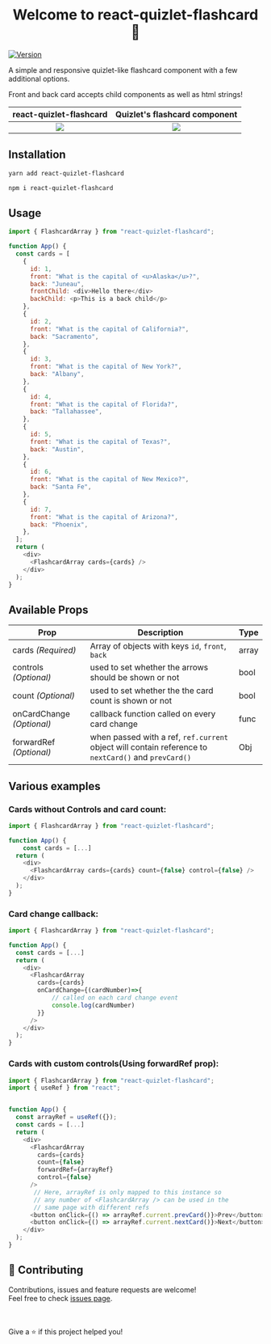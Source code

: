 <h1 align="center">Welcome to react-quizlet-flashcard 👋</h1>
<p>
  <a href="https://www.npmjs.com/package/react-quizlet-flashcard" target="_blank">
    <img alt="Version" src="https://img.shields.io/npm/v/react-quizlet-flashcard.svg">
  </a>
</p>

A simple and responsive quizlet-like flashcard component with a few additional options. 

Front and back card accepts child components as well as html strings!

|                                          react-quizlet-flashcard                                           |                                       Quizlet's flashcard component                                        |
| :--------------------------------------------------------------------------------------------------------: | :--------------------------------------------------------------------------------------------------------: |
| ![](https://user-images.githubusercontent.com/24393343/150652939-5d7a14df-4484-4d9b-aee1-8dee94205a16.gif) | ![](https://user-images.githubusercontent.com/24393343/150373430-8b5f9905-9e4f-4639-827e-a8be303f49cb.gif) |



## Installation

```sh
yarn add react-quizlet-flashcard
```

```sh
npm i react-quizlet-flashcard
```

## Usage

```javascript
import { FlashcardArray } from "react-quizlet-flashcard";

function App() {
  const cards = [
    {
      id: 1,
      front: "What is the capital of <u>Alaska</u>?",
      back: "Juneau",
      frontChild: <div>Hello there</div>
      backChild: <p>This is a back child</p>
    },
    {
      id: 2,
      front: "What is the capital of California?",
      back: "Sacramento",
    },
    {
      id: 3,
      front: "What is the capital of New York?",
      back: "Albany",
    },
    {
      id: 4,
      front: "What is the capital of Florida?",
      back: "Tallahassee",
    },
    {
      id: 5,
      front: "What is the capital of Texas?",
      back: "Austin",
    },
    {
      id: 6,
      front: "What is the capital of New Mexico?",
      back: "Santa Fe",
    },
    {
      id: 7,
      front: "What is the capital of Arizona?",
      back: "Phoenix",
    },
  ];
  return (
    <div>
      <FlashcardArray cards={cards} />
    </div>
  );
}
```

## Available Props

| Prop                      | Description                                                                                           | Type  |
| ------------------------- | ----------------------------------------------------------------------------------------------------- | ----- |
| cards _(Required)_        | Array of objects with keys `id`, `front`, `back`                                                      | array |
| controls _(Optional)_     | used to set whether the arrows should be shown or not                                                 | bool  |
| count _(Optional)_        | used to set whether the the card count is shown or not                                                | bool  |
| onCardChange _(Optional)_ | callback function called on every card change                                                         | func  |
| forwardRef _(Optional)_   | when passed with a ref, `ref.current ` object will contain reference to `nextCard()` and `prevCard()` | Obj   |

## Various examples


### Cards without Controls and card count:

```javascript
import { FlashcardArray } from "react-quizlet-flashcard";

function App() {
    const cards = [...]
  return (
    <div>
      <FlashcardArray cards={cards} count={false} control={false} />
    </div>
  );
}
```

### Card change callback:

```javascript
import { FlashcardArray } from "react-quizlet-flashcard";

function App() {
  const cards = [...]
  return (
    <div>
      <FlashcardArray
        cards={cards}
        onCardChange={(cardNumber)=>{
            // called on each card change event
            console.log(cardNumber)
        }}
      />
    </div>
  );
}
```

### Cards with custom controls(Using forwardRef prop):

```javascript
import { FlashcardArray } from "react-quizlet-flashcard";
import { useRef } from "react";


function App() {
  const arrayRef = useRef({});
  const cards = [...]
  return (
    <div>
      <FlashcardArray
        cards={cards}
        count={false}
        forwardRef={arrayRef}
        control={false}
      />
       // Here, arrayRef is only mapped to this instance so
       // any number of <FlashcardArray /> can be used in the
       // same page with different refs
      <button onClick={() => arrayRef.current.prevCard()}>Prev</button>
      <button onClick={() => arrayRef.current.nextCard()}>Next</button>
    </div>
  );
}

```

## 🤝 Contributing

Contributions, issues and feature requests are welcome!
<br>
Feel free to check [issues page](https://github.com/ABSanthosh/react-quizlet-flashcard/issues).

<br><br>
Give a ⭐️ if this project helped you!
